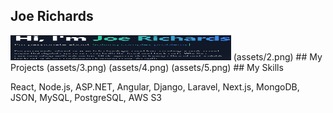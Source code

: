 ## Joe Richards
<img src="./assets/1.png" alt="solidity" width="70%" height="40"/>
(assets/2.png)
## My Projects
(assets/3.png)
(assets/4.png)
(assets/5.png)
## My Skills

React, Node.js, ASP.NET, Angular, Django, Laravel, Next.js, MongoDB, JSON, MySQL, PostgreSQL, AWS S3
